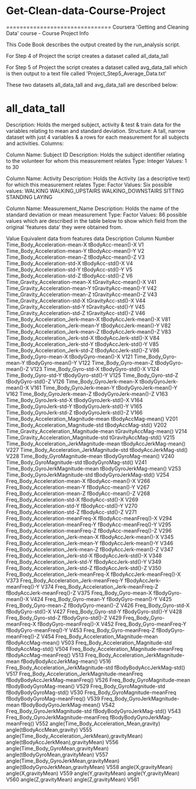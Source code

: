 ﻿# Get-Clean-data-Course-Project
===============================
Coursera 'Getting and Cleaning Data' course - Course Project Info

This Code Book describes the output created by the run_analysis script.

For Step 4 of Project the script creates a dataset called all_data_tall

For Step 5 of Project the script creates a dataset called avg_data_tall which is then output to a text file called
'Project_Step5_Average_Data.txt'

These two datasets all_data_tall and avg_data_tall are described below:

all_data_tall
=============
Description:	Holds the merged subject, activity & test & train data for the variables relating to mean and
		standard deviation.
Structure:	A tall, narrow dataset with just 4 variables & a rows for each measurement for all subjects and activities.
Columns:

Column Name:	Subject ID
Description:	Holds the subject identifier relating to the volunteer for whom this measurement relates
Type:		Integer
Values:		1 to 30

Column Name:	Activity
Description:	Holds the Activity (as a descriptive text) for which this measurement relates
Type:		Factor
Values:		Six possible values:
		WALKING
		WALKING_UPSTAIRS
		WALKING_DOWNSTAIRS
		SITTING
		STANDING
		LAYING

Column Name:	Measurement_Name
Description:	Holds the name of the standard deviation or mean measurement
Type:		Factor
Values:		86 possible values which are described in the table below to show which field
		from the original 'features data' they were obtained from.

Value							Equivalent data from features data
							Description			Column Number
Time_Body_Acceleration-mean-X				tBodyAcc-mean()-X			V1
Time_Body_Acceleration-mean-Y				tBodyAcc-mean()-Y			V2
Time_Body_Acceleration-mean-Z				tBodyAcc-mean()-Z			V3
Time_Body_Acceleration-std-X				tBodyAcc-std()-X			V4
Time_Body_Acceleration-std-Y				tBodyAcc-std()-Y			V5
Time_Body_Acceleration-std-Z				tBodyAcc-std()-Z			V6
Time_Gravity_Acceleration-mean-X			tGravityAcc-mean()-X			V41
Time_Gravity_Acceleration-mean-Y			tGravityAcc-mean()-Y			V42
Time_Gravity_Acceleration-mean-Z			tGravityAcc-mean()-Z			V43
Time_Gravity_Acceleration-std-X				tGravityAcc-std()-X			V44
Time_Gravity_Acceleration-std-Y				tGravityAcc-std()-Y			V45
Time_Gravity_Acceleration-std-Z				tGravityAcc-std()-Z			V46
Time_Body_Acceleration_Jerk-mean-X			tBodyAccJerk-mean()-X			V81
Time_Body_Acceleration_Jerk-mean-Y			tBodyAccJerk-mean()-Y			V82
Time_Body_Acceleration_Jerk-mean-Z			tBodyAccJerk-mean()-Z			V83
Time_Body_Acceleration_Jerk-std-X			tBodyAccJerk-std()-X			V84
Time_Body_Acceleration_Jerk-std-Y			tBodyAccJerk-std()-Y			V85
Time_Body_Acceleration_Jerk-std-Z			tBodyAccJerk-std()-Z			V86
Time_Body_Gyro-mean-X					tBodyGyro-mean()-X			V121
Time_Body_Gyro-mean-Y					tBodyGyro-mean()-Y			V122
Time_Body_Gyro-mean-Z					tBodyGyro-mean()-Z			V123
Time_Body_Gyro-std-X					tBodyGyro-std()-X			V124
Time_Body_Gyro-std-Y					tBodyGyro-std()-Y			V125
Time_Body_Gyro-std-Z					tBodyGyro-std()-Z			V126
Time_Body_GyroJerk-mean-X				tBodyGyroJerk-mean()-X			V161
Time_Body_GyroJerk-mean-Y				tBodyGyroJerk-mean()-Y			V162
Time_Body_GyroJerk-mean-Z				tBodyGyroJerk-mean()-Z			V163
Time_Body_GyroJerk-std-X				tBodyGyroJerk-std()-X			V164
Time_Body_GyroJerk-std-Y				tBodyGyroJerk-std()-Y			V165
Time_Body_GyroJerk-std-Z				tBodyGyroJerk-std()-Z			V166
Time_Body_Acceleration_Magnitude-mean			tBodyAccMag-mean()			V201
Time_Body_Acceleration_Magnitude-std			tBodyAccMag-std()			V202
Time_Gravity_Acceleration_Magnitude-mean		tGravityAccMag-mean()			V214
Time_Gravity_Acceleration_Magnitude-std			tGravityAccMag-std()			V215
Time_Body_Acceleration_JerkMagnitude-mean		tBodyAccJerkMag-mean()			V227
Time_Body_Acceleration_JerkMagnitude-std		tBodyAccJerkMag-std()			V228
Time_Body_GyroMagnitude-mean				tBodyGyroMag-mean()			V240
Time_Body_GyroMagnitude-std				tBodyGyroMag-std()			V241
Time_Body_GyroJerkMagnitude-mean			tBodyGyroJerkMag-mean()			V253
Time_Body_GyroJerkMagnitude-std				tBodyGyroJerkMag-std()			V254
Freq_Body_Acceleration-mean-X				fBodyAcc-mean()-X			V266
Freq_Body_Acceleration-mean-Y				fBodyAcc-mean()-Y			V267
Freq_Body_Acceleration-mean-Z				fBodyAcc-mean()-Z			V268
Freq_Body_Acceleration-std-X				fBodyAcc-std()-X			V269
Freq_Body_Acceleration-std-Y				fBodyAcc-std()-Y			V270
Freq_Body_Acceleration-std-Z				fBodyAcc-std()-Z			V271
Freq_Body_Acceleration-meanFreq-X			fBodyAcc-meanFreq()-X			V294
Freq_Body_Acceleration-meanFreq-Y			fBodyAcc-meanFreq()-Y			V295
Freq_Body_Acceleration-meanFreq-Z			fBodyAcc-meanFreq()-Z			V296
Freq_Body_Acceleration_Jerk-mean-X			fBodyAccJerk-mean()-X			V345
Freq_Body_Acceleration_Jerk-mean-Y			fBodyAccJerk-mean()-Y			V346
Freq_Body_Acceleration_Jerk-mean-Z			fBodyAccJerk-mean()-Z			V347
Freq_Body_Acceleration_Jerk-std-X			fBodyAccJerk-std()-X			V348
Freq_Body_Acceleration_Jerk-std-Y			fBodyAccJerk-std()-Y			V349
Freq_Body_Acceleration_Jerk-std-Z			fBodyAccJerk-std()-Z			V350
Freq_Body_Acceleration_Jerk-meanFreq-X			fBodyAccJerk-meanFreq()-X		V373
Freq_Body_Acceleration_Jerk-meanFreq-Y			fBodyAccJerk-meanFreq()-Y		V374
Freq_Body_Acceleration_Jerk-meanFreq-Z			fBodyAccJerk-meanFreq()-Z		V375
Freq_Body_Gyro-mean-X					fBodyGyro-mean()-X			V424
Freq_Body_Gyro-mean-Y					fBodyGyro-mean()-Y			V425
Freq_Body_Gyro-mean-Z					fBodyGyro-mean()-Z			V426
Freq_Body_Gyro-std-X					fBodyGyro-std()-X			V427
Freq_Body_Gyro-std-Y					fBodyGyro-std()-Y			V428
Freq_Body_Gyro-std-Z					fBodyGyro-std()-Z			V429
Freq_Body_Gyro-meanFreq-X				fBodyGyro-meanFreq()-X			V452
Freq_Body_Gyro-meanFreq-Y				fBodyGyro-meanFreq()-Y			V453
Freq_Body_Gyro-meanFreq-Z				fBodyGyro-meanFreq()-Z			V454
Freq_Body_Acceleration_Magnitude-mean			fBodyAccMag-mean()			V503
Freq_Body_Acceleration_Magnitude-std			fBodyAccMag-std()			V504
Freq_Body_Acceleration_Magnitude-meanFreq		fBodyAccMag-meanFreq()			V513
Freq_Body_Acceleration_JerkMagnitude-mean		fBodyBodyAccJerkMag-mean()		V516
Freq_Body_Acceleration_JerkMagnitude-std		fBodyBodyAccJerkMag-std()		V517
Freq_Body_Acceleration_JerkMagnitude-meanFreq		fBodyBodyAccJerkMag-meanFreq()		V526
Freq_Body_GyroMagnitude-mean				fBodyBodyGyroMag-mean()			V529
Freq_Body_GyroMagnitude-std				fBodyBodyGyroMag-std()			V530
Freq_Body_GyroMagnitude-meanFreq			fBodyBodyGyroMag-meanFreq()		V539
Freq_Body_GyroJerkMagnitude-mean			fBodyBodyGyroJerkMag-mean()		V542
Freq_Body_GyroJerkMagnitude-std				fBodyBodyGyroJerkMag-std()		V543
Freq_Body_GyroJerkMagnitude-meanFreq			fBodyBodyGyroJerkMag-meanFreq()		V552
angle(Time_Body_Acceleration_Mean,gravity)		angle(tBodyAccMean,gravity)		V555
angle(Time_Body_Acceleration_JerkMean),gravityMean)	angle(tBodyAccJerkMean),gravityMean)	V556
angle(Time_Body_GyroMean,gravityMean)			angle(tBodyGyroMean,gravityMean)	V557
angle(Time_Body_GyroJerkMean,gravityMean)		angle(tBodyGyroJerkMean,gravityMean)	V558
angle(X,gravityMean)					angle(X,gravityMean)			V559
angle(Y,gravityMean)					angle(Y,gravityMean)			V560
angle(Z,gravityMean)					angle(Z,gravityMean)			V561
